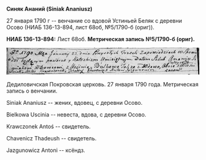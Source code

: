 **Синяк Ананий (Siniak Ananiusz)**

27 января 1790 г -- венчание со вдовой Устиньей Беляк с деревни Осово
(НИАБ 136-13-894, лист 68об, №5/1790-б (ориг)).

**НИАБ 136-13-894:** Лист 68об. **Метрическая запись №5/1790-б (ориг).**

![](./media/f011ff17b41e38506b81ac6a16007bbe27827342.png)

Дедиловичская Покровская церковь. 27 января 1790 года. Метрическая
запись о венчании.

Siniak Ananiusz -- жених, вдовец, с деревни Осово.

Bielkowa Uscinia -- невеста, вдова, с деревни Осово.

Krawczonek Antoś -- свидетель.

Chavenicz Thadeush -- свидетель.

Jazgunowicz Antoni -- ксёндз.
